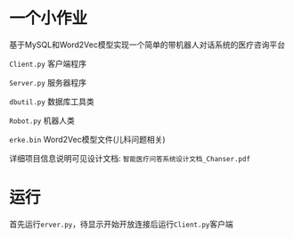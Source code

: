 # 一个小作业
基于MySQL和Word2Vec模型实现一个简单的带机器人对话系统的医疗咨询平台

`Client.py` 客户端程序

`Server.py` 服务器程序

`dbutil.py` 数据库工具类

`Robot.py` 机器人类

`erke.bin` Word2Vec模型文件(儿科问题相关)

详细项目信息说明可见设计文档: `智能医疗问答系统设计文档_Chanser.pdf`

# 运行
首先运行`erver.py`，待显示开始开放连接后运行`Client.py`客户端
